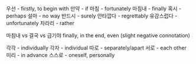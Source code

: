 우선 - firstly, to begin with
만약 - if
마침 - fortunately
마침내 - finally
혹시 - perhaps
설마 - no way
반드시 - surely
안타깝다 - regrettably
유감스럽다 - unfortunately
차라리 - rather


마침내 vs 결국 vs 급기야
finally, in the end, even (slight negative connotation)

각각 - individually
각자 - individual
따로 - separately/apart
서로 - each other
미리 - in advance
스스로 - oneself, personally

